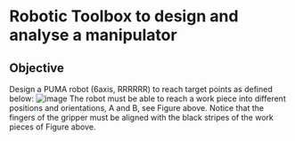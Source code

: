 # Robotic Toolbox to design and analyse a manipulator

## Objective
Design a PUMA robot (6axis, RRRRRR) to reach target points as defined below:
![image](https://user-images.githubusercontent.com/25124540/29734205-938d9532-89f9-11e7-96a1-6764e6adfa0c.png)
The robot must be able to reach a work piece into different positions and orientations, A and B, see Figure above. Notice that the fingers of the gripper must be aligned with the black stripes of the work pieces of Figure above. 

